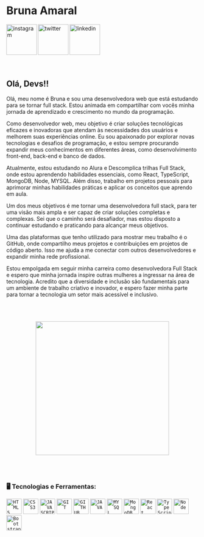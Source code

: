 <div dsplay="inline-block">
 
 <h1 align="left">Bruna Amaral</h1>
 <a href="https://www.instagram.com/brunaa.08/">
    <img align="left" width="80px" src="https://i.ibb.co/qkGSp1D/instagram.png" alt="instagram" style="vertical-align:top;">
  </a> 
  <a href="https://twitter.com/DevBrunaa">
    <img align="left" width="80px" src="https://i.ibb.co/ZcFHDpv/twitter.png" alt="twitter" style="vertical-align:top;">
  </a>
  <a href="https://www.linkedin.com/in/brunaamaraldev/">
    <img width="80px" src="https://i.ibb.co/RyZx12b/linkedin.png" alt="linkedin" style="vertical-align:top;">
  </a>
</div>


</br>
</br>

## Olá, Devs!!

Olá, meu nome é Bruna e sou uma desenvolvedora web que está estudando para se tornar full stack. Estou animada em compartilhar com vocês minha jornada de aprendizado e crescimento no mundo da programação.

Como desenvolvedor web, meu objetivo é criar soluções tecnológicas eficazes e inovadoras que atendam às necessidades dos usuários e melhorem suas experiências online. Eu sou apaixonado por explorar novas tecnologias e desafios de programação, e estou sempre procurando expandir meus conhecimentos em diferentes áreas, como desenvolvimento front-end, back-end e banco de dados.

Atualmente, estou estudando no Alura e Descomplica trilhas Full Stack, onde estou aprendendo habilidades essenciais, como React, TypeScript, MongoDB, Node, MYSQL. Além disso, trabalho em projetos pessoais para aprimorar minhas habilidades práticas e aplicar os conceitos que aprendo em aula.

Um dos meus objetivos é me tornar uma desenvolvedora full stack, para ter uma visão mais ampla e ser capaz de criar soluções completas e complexas. Sei que o caminho será desafiador, mas estou disposto a continuar estudando e praticando para alcançar meus objetivos.

Uma das plataformas que tenho utilizado para mostrar meu trabalho é o GitHub, onde compartilho meus projetos e contribuições em projetos de código aberto. Isso me ajuda a me conectar com outros desenvolvedores e expandir minha rede profissional.

Estou empolgada em seguir minha carreira como desenvolvedora Full Stack e espero que minha jornada inspire outras mulheres a ingressar na área de tecnologia. Acredito que a diversidade e inclusão são fundamentais para um ambiente de trabalho criativo e inovador, e espero fazer minha parte para tornar a tecnologia um setor mais acessível e inclusivo.


</br>
</br>


<p align="center">
  <img src="https://super.abril.com.br/wp-content/uploads/2016/09/super_imggato_digitando_0.gif" width="350">
</p>

</br>
</br>


### 🖥️ Tecnologias e Ferramentas: 
<code><img width="40px" src="https://cdn.jsdelivr.net/gh/devicons/devicon/icons/html5/html5-original-wordmark.svg" title = "HTML5"/></code>
<code><img width="40px" src="https://cdn.jsdelivr.net/gh/devicons/devicon/icons/css3/css3-original-wordmark.svg" title = "CSS3"/></code>
<code><img width="40px" src="https://cdn.jsdelivr.net/gh/devicons/devicon/icons/javascript/javascript-original.svg" title = "JAVASCRIPT"/></code>
<code><img width="40px" src="https://cdn.jsdelivr.net/gh/devicons/devicon/icons/git/git-original.svg" title = "GIT"/></code>
<code><img width="40px" src="https://cdn.jsdelivr.net/gh/devicons/devicon/icons/github/github-original.svg" title = "GITHUB"/></code>
<code><img width="40px" src="https://cdn.jsdelivr.net/gh/devicons/devicon/icons/java/java-original.svg" title = "JAVA"/></code>
<code><img width="40px" src="https://cdn.jsdelivr.net/gh/devicons/devicon/icons/mysql/mysql-original.svg" title = "MYSQL"/></code>
<code><img width="40px" src="https://icongr.am/devicon/mongodb-original.svg?size=128&color=currentColor"  title = "MongoDB"/></code>
<code><img width="40px" src="https://icongr.am/devicon/react-original.svg?size=128&color=currentColor" title = "React"/></code>
<code><img width="40px" src="https://icongr.am/devicon/typescript-original.svg?size=128&color=currentColor" title = "TypeScript"/></code>
<code><img width="40px" src="https://icongr.am/devicon/nodejs-original.svg?size=128&color=currentColor" title = "Node"/></code>
<code><img width="40px" src="https://icongr.am/devicon/bootstrap-plain.svg?size=128&color=currentColor" title = "Bootstrap"/></code>








 
